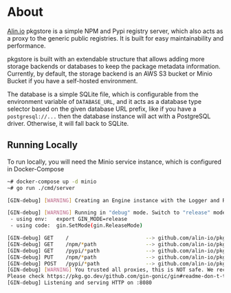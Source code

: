 # About

[Alin.io](http://Alin.io) pkgstore is a simple NPM and Pypi registry server, which also acts as a proxy to the generic public registries. It is built for easy maintainability and performance.

pkgstore is built with an extendable structure that allows adding more storage backends or databases to keep the package metadata information. Currently, by default, the storage backend is an AWS S3 bucket or Minio Bucket if you have a self-hosted environment.

The database is a simple SQLite file, which is configurable from the environment variable of `DATABASE_URL`, and it acts as a database type selector based on the given database URL prefix, like if you have a `postgresql://...` then the database instance will act with a PostgreSQL driver. Otherwise, it will fall back to SQLite.

## Running Locally

To run locally, you will need the Minio service instance, which is configured in Docker-Compose

```bash
~# docker-compose up -d minio
~# go run ./cmd/server

[GIN-debug] [WARNING] Creating an Engine instance with the Logger and Recovery middleware already attached.

[GIN-debug] [WARNING] Running in "debug" mode. Switch to "release" mode in production.
 - using env:   export GIN_MODE=release
 - using code:  gin.SetMode(gin.ReleaseMode)

[GIN-debug] GET    /                         --> github.com/alin-io/pkgstore/services.HealthCheckHandler (6 handlers)
[GIN-debug] GET    /npm/*path                --> github.com/alin-io/pkgstore/router.PackageRouter.HandleFetch.func1 (6 handlers)
[GIN-debug] GET    /pypi/*path               --> github.com/alin-io/pkgstore/router.PackageRouter.HandleFetch.func2 (6 handlers)
[GIN-debug] PUT    /npm/*path                --> github.com/alin-io/pkgstore/services/npm.(*Service).UploadHandler-fm (6 handlers)
[GIN-debug] POST   /pypi/*path               --> github.com/alin-io/pkgstore/services/pypi.(*Service).UploadHandler-fm (6 handlers)
[GIN-debug] [WARNING] You trusted all proxies, this is NOT safe. We recommend you to set a value.
Please check https://pkg.go.dev/github.com/gin-gonic/gin#readme-don-t-trust-all-proxies for details.
[GIN-debug] Listening and serving HTTP on :8080
```